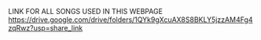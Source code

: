 LINK FOR ALL SONGS USED IN THIS WEBPAGE
https://drive.google.com/drive/folders/1QYk9gXcuAX8S8BKLY5jzzAM4Fg4zqRwz?usp=share_link
